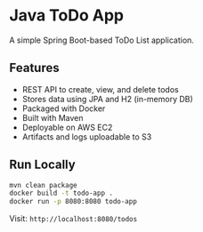 # Java ToDo App

A simple Spring Boot-based ToDo List application.

## Features
- REST API to create, view, and delete todos
- Stores data using JPA and H2 (in-memory DB)
- Packaged with Docker
- Built with Maven
- Deployable on AWS EC2
- Artifacts and logs uploadable to S3

## Run Locally

```bash
mvn clean package
docker build -t todo-app .
docker run -p 8080:8080 todo-app
```

Visit: `http://localhost:8080/todos`
